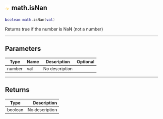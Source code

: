 ## ![shared](.gitbook/assets/shared.png) math.isNan

```lua
boolean math.isNan(val)
```

Returns true if the number is NaN (not a number)

------
## Parameters

| Type   | Name | Description | Optional |
| ------ | ---- | ----------- | -------: |
| number | val | No description |  |


------
## Returns

| Type   | Description |
| ------ | ----------: |
| boolean | No description |

